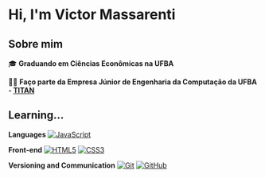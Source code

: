 # Hi, I'm Victor Massarenti

## Sobre mim

:mortar_board: <strong>Graduando em Ciências Econômicas na UFBA</strong>

:raising_hand_man: **Faço parte da Empresa Júnior de Engenharia da Computação da UFBA - [TITAN](https://titanci.com.br/)**

## Learning...

**Languages**
[![JavaScript](https://img.shields.io/badge/-JavaScript-black?style=flat-square&logo=javascript&link=https://github.com/victormassarenti/)](https://github.com/victormassarenti/)

**Front-end**
[![HTML5](https://img.shields.io/badge/-HTML5-E34F26?style=flat-square&logo=html5&logoColor=white&link=https://github.com/victormassarenti/)](https://github.com/victormassarenti/)
[![CSS3](https://img.shields.io/badge/-CSS3-1572B6?style=flat-square&logo=css3&link=https://github.com/victormassarenti/)](https://github.com/victormassarenti/)

**Versioning and Communication**
[![Git](https://img.shields.io/badge/-Git-black?style=flat-square&logo=git&link=https://github.com/victormassarenti/)](https://github.com/camillacorreia/)
[![GitHub](https://img.shields.io/badge/-GitHub-181717?style=flat-square&logo=github&link=https://github.com/victormassarenti/)](https://github.com/victormassarenti/)
<!---
VictorMassarenti/VictorMassarenti is a ✨ special ✨ repository because its `README.md` (this file) appears on your GitHub profile.
You can click the Preview link to take a look at your changes.
--->
